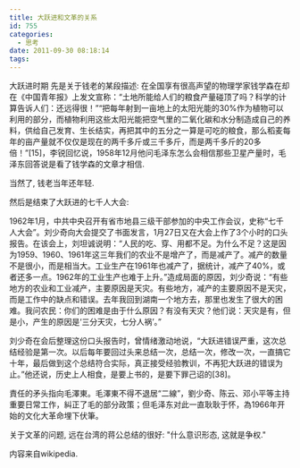 ```yaml
---
title: 大跃进和文革的关系
id: 755
categories:
  - 思考
date: 2011-09-30 08:18:14
tags:
---
```


大跃进时期
先是关于钱老的某段描述:
在全国享有很高声望的物理学家钱学森在却在《中国青年报》上发文宣称：“土地所能给人们的粮食产量碰顶了吗？科学的计算告诉人们：还远得很！”“把每年射到一亩地上的太阳光能的30%作为植物可以利用的部分，而植物利用这些太阳光能把空气里的二氧化碳和水分制造成自己的养料，供给自己发育、生长结实，再把其中的五分之一算是可吃的粮食，那么稻麦每年的亩产量就不仅仅是现在的两千多斤或三千多斤，而是两千多斤的20多倍！”[15]，李锐回忆说，1958年12月他问毛泽东怎么会相信那些卫星产量时，毛泽东回答说是看了钱学森的文章才相信.

当然了, 钱老当年还年轻.

然后是结束了大跃进的七千人大会:

1962年1月，中共中央召开有省市地县三级干部参加的中央工作会议，史称“七千人大会”。刘少奇向大会提交了书面发言，1月27日又在大会上作了3个小时的口头报告。在该会上，刘坦诚说明：“人民的吃、穿、用都不足。为什么不足？这是因为1959、1960、1961年这三年我们的农业不是增产了，而是减产了。减产的数量不是很小，而是相当大。工业生产在1961年也减产了，据统计，减产了40%，或者还多一点。1962年的工业生产也难于上升。”造成局面的原因，刘少奇说：“有些地方的农业和工业减产，主要原因是天灾。有些地方，减产的主要原因不是天灾，而是工作中的缺点和错误。去年我回到湖南一个地方去，那里也发生了很大的困难。我问农民：你们的困难是由于什么原因？有没有天灾？他们说：天灾是有，但是小，产生的原因是‘三分天灾，七分人祸’。”

刘少奇在会后整理这份口头报告时，曾情绪激动地说，“大跃进错误严重，这次总结经验是第一次。以后每年要回过头来总结一次，总结一次，修改一次，一直搞它十年，最后做到这个总结符合实际，真正接受经验教训，不再犯大跃进的错误为止。”他还说，历史上人相食，是要上书的，是要下罪己诏的[38]。

責任的矛头指向毛澤東。毛澤東不得不退居“二線”，劉少奇、陈云、邓小平等主持重要日常工作，糾正了毛的部分政策；但毛泽东对此一直耿耿于怀，為1966年开始的文化大革命埋下伏筆。

关于文革的问题, 远在台湾的蒋公总结的很好:
"什么意识形态, 这就是争权."

内容来自wikipedia.